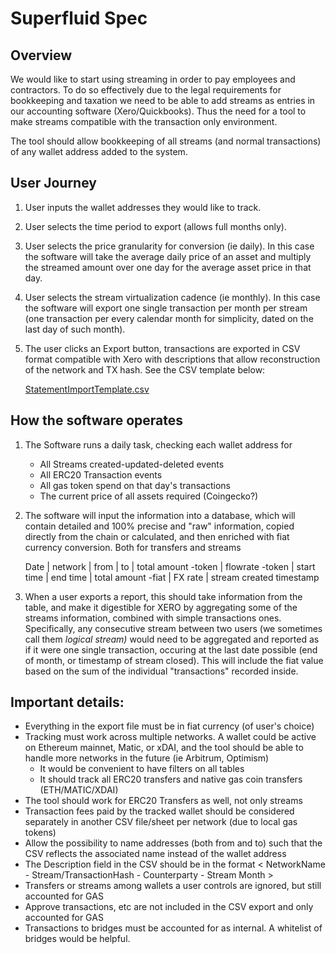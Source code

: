 # Superfluid Spec

## Overview

We would like to start using streaming in order to pay employees and contractors. To do so effectively due to the legal requirements for bookkeeping and taxation we need to be able to add streams as entries in our accounting software (Xero/Quickbooks). Thus the need for a tool to make streams compatible with the transaction only environment.

The tool should allow bookkeeping of all streams (and normal transactions) of any wallet address added to the system. 

## User Journey

1. User inputs the wallet addresses they would like to track.
2. User selects the time period to export (allows full months only).
3. User selects the price granularity for conversion (ie daily). In this case the software will take the average daily price of an asset and multiply the streamed amount over one day for the average asset price in that day.
4. User selects the stream virtualization cadence (ie monthly). In this case the software will export one single transaction per month per stream (one transaction per every calendar month for simplicity, dated on the last day of such month).
5. The user clicks an Export button, transactions are exported in CSV format compatible with Xero with descriptions that allow reconstruction of the network and TX hash. See the CSV template below:

    [StatementImportTemplate.csv](https://s3-us-west-2.amazonaws.com/secure.notion-static.com/c4a1a161-cc63-41cd-9e03-c9b67c69cd6e/StatementImportTemplate.csv)

## How the software operates

1. The Software runs a daily task, checking each wallet address for
    - All Streams created-updated-deleted events
    - All ERC20 Transaction events
    - All gas token spend on that day's transactions
    - The current price of all assets required (Coingecko?)
2. The software will input the information into a database, which will contain detailed and 100% precise and "raw" information, copied directly from the chain or calculated, and then enriched with fiat currency conversion. Both for transfers and streams

    Date | network | from | to | total amount -token | flowrate -token | start time | end time | total amount -fiat | FX rate | stream created timestamp

3. When a user exports a report, this should take information from the table, and make it digestible for XERO by aggregating some of the streams information, combined with simple transactions ones. Specifically, any consecutive stream between two users (we sometimes call them *logical stream)* would need to be aggregated and reported as if it were one single transaction, occuring at the last date possible (end of month, or timestamp of stream closed). This will include the fiat value based on the sum of the individual "transactions" recorded inside.

## Important details:

- Everything in the export file must be in fiat currency (of user's choice)
- Tracking must work across multiple networks. A wallet could be active on Ethereum mainnet, Matic, or xDAI, and the tool should be able to handle more networks in the future (ie Arbitrum, Optimism)
    - It would be convenient to have filters on all tables
    - It should track all ERC20 transfers and native gas coin transfers (ETH/MATIC/XDAI)
- The tool should work for ERC20 Transfers as well, not only streams
- Transaction fees paid by the tracked wallet should be considered separately in another CSV file/sheet per network (due to local gas tokens)
- Allow the possibility to name addresses (both from and to) such that the CSV reflects the associated name instead of the wallet address
- The Description field in the CSV should be in the format < NetworkName - Stream/TransactionHash - Counterparty - Stream Month >
- Transfers or streams among wallets a user controls are ignored, but still accounted for GAS
- Approve transactions, etc are not included in the CSV export and only accounted for GAS
- Transactions to bridges must be accounted for as internal. A whitelist of bridges would be helpful.

